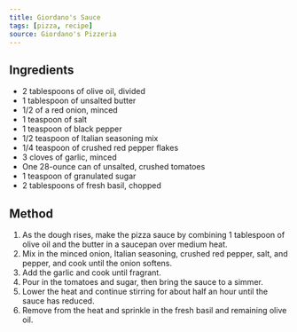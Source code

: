 ```yaml
---
title: Giordano's Sauce
tags: [pizza, recipe]
source: Giordano's Pizzeria
---
```


## Ingredients
-   2 tablespoons of olive oil, divided
-   1 tablespoon of unsalted butter
-   1/2 of a red onion, minced
-   1 teaspoon of salt
-   1 teaspoon of black pepper
-   1/2 teaspoon of Italian seasoning mix
-   1/4 teaspoon of crushed red pepper flakes
-   3 cloves of garlic, minced
-   One 28-ounce can of unsalted, crushed tomatoes
-   1 teaspoon of granulated sugar
-   2 tablespoons of fresh basil, chopped

## Method
1.  As the dough rises, make the pizza sauce by combining 1 tablespoon of olive oil and the butter in a saucepan over medium heat.
2.  Mix in the minced onion, Italian seasoning, crushed red pepper, salt, and pepper, and cook until the onion softens.
3.  Add the garlic and cook until fragrant.
4.  Pour in the tomatoes and sugar, then bring the sauce to a simmer.
5.  Lower the heat and continue stirring for about half an hour until the sauce has reduced.
6.  Remove from the heat and sprinkle in the fresh basil and remaining olive oil.
